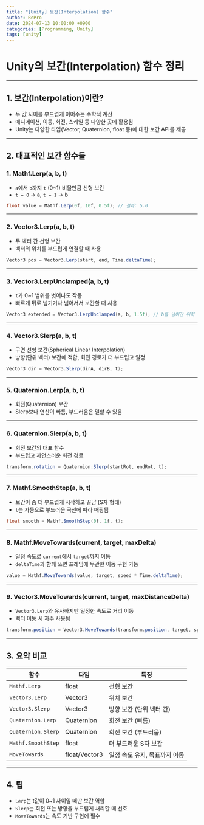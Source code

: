 ```yaml
---
title: "[Unity] 보간(Interpolation) 함수"
author: RePro
date: 2024-07-13 10:00:00 +0900
categories: [Programming, Unity]
tags: [unity]
---
```


# Unity의 보간(Interpolation) 함수 정리

---

## 1. 보간(Interpolation)이란?

- 두 값 사이를 부드럽게 이어주는 수학적 계산
- 애니메이션, 이동, 회전, 스케일 등 다양한 곳에 활용됨
- Unity는 다양한 타입(Vector, Quaternion, float 등)에 대한 보간 API를 제공

---

## 2. 대표적인 보간 함수들

### 1. Mathf.Lerp(a, b, t)

- `a`에서 `b`까지 `t` (0~1) 비율만큼 선형 보간
- `t = 0` → a, `t = 1` → b

```csharp
float value = Mathf.Lerp(0f, 10f, 0.5f); // 결과: 5.0
```

---

### 2. Vector3.Lerp(a, b, t)

- 두 벡터 간 선형 보간
- 벡터의 위치를 부드럽게 연결할 때 사용

```csharp
Vector3 pos = Vector3.Lerp(start, end, Time.deltaTime);
```

---

### 3. Vector3.LerpUnclamped(a, b, t)

- `t`가 0~1 범위를 벗어나도 작동
- 빠르게 뒤로 넘기거나 넘어서서 보간할 때 사용

```csharp
Vector3 extended = Vector3.LerpUnclamped(a, b, 1.5f); // b를 넘어간 위치
```

---

### 4. Vector3.Slerp(a, b, t)

- 구면 선형 보간(Spherical Linear Interpolation)
- 방향(단위 벡터) 보간에 적합, 회전 경로가 더 부드럽고 일정

```csharp
Vector3 dir = Vector3.Slerp(dirA, dirB, t);
```

---

### 5. Quaternion.Lerp(a, b, t)

- 회전(Quaternion) 보간
- Slerp보다 연산이 빠름, 부드러움은 덜할 수 있음

---

### 6. Quaternion.Slerp(a, b, t)

- 회전 보간의 대표 함수
- 부드럽고 자연스러운 회전 경로

```csharp
transform.rotation = Quaternion.Slerp(startRot, endRot, t);
```

---

### 7. Mathf.SmoothStep(a, b, t)

- 보간이 좀 더 부드럽게 시작하고 끝남 (S자 형태)
- `t`는 자동으로 부드러운 곡선에 따라 매핑됨

```csharp
float smooth = Mathf.SmoothStep(0f, 1f, t);
```

---

### 8. Mathf.MoveTowards(current, target, maxDelta)

- 일정 속도로 `current`에서 `target`까지 이동
- `deltaTime`과 함께 쓰면 프레임에 무관한 이동 구현 가능

```csharp
value = Mathf.MoveTowards(value, target, speed * Time.deltaTime);
```

---

### 9. Vector3.MoveTowards(current, target, maxDistanceDelta)

- `Vector3.Lerp`와 유사하지만 일정한 속도로 거리 이동
- 벡터 이동 시 자주 사용됨

```csharp
transform.position = Vector3.MoveTowards(transform.position, target, speed * Time.deltaTime);
```

---

## 3. 요약 비교

| 함수 | 타입 | 특징 |
|------|------|------|
| `Mathf.Lerp` | float | 선형 보간 |
| `Vector3.Lerp` | Vector3 | 위치 보간 |
| `Vector3.Slerp` | Vector3 | 방향 보간 (단위 벡터 간) |
| `Quaternion.Lerp` | Quaternion | 회전 보간 (빠름) |
| `Quaternion.Slerp` | Quaternion | 회전 보간 (부드러움) |
| `Mathf.SmoothStep` | float | 더 부드러운 S자 보간 |
| `MoveTowards` | float/Vector3 | 일정 속도 유지, 목표까지 이동 |

---

## 4. 팁

- `Lerp`는 t값이 0~1 사이일 때만 보간 역할
- `Slerp`는 회전 또는 방향을 부드럽게 처리할 때 선호
- `MoveTowards`는 속도 기반 구현에 필수
